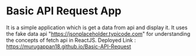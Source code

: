 # Basic API Request App

It is a simple application which is get a data from api and display it.
It uses the fake data api "https://jsonplaceholder.typicode.com" for understanding the concepts of fetch api in ReactJS.
Deployed Link : https://murugappan18.github.io/Basic-API-Request